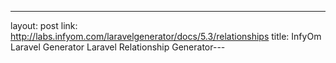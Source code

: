 ---
layout: post
link: http://labs.infyom.com/laravelgenerator/docs/5.3/relationships
title: InfyOm Laravel Generator   Laravel Relationship Generator---
